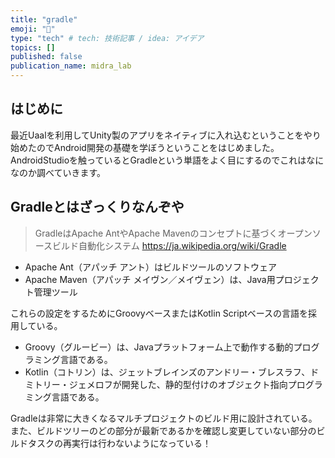 ```yaml
---
title: "gradle"
emoji: "🍣"
type: "tech" # tech: 技術記事 / idea: アイデア
topics: []
published: false
publication_name: midra_lab
---
```

## はじめに
最近Uaalを利用してUnity製のアプリをネイティブに入れ込むということをやり始めたのでAndroid開発の基礎を学ぼうということをはじめました。
AndroidStudioを触っているとGradleという単語をよく目にするのでこれはなになのか調べていきます。

## Gradleとはざっくりなんぞや
> GradleはApache AntやApache Mavenのコンセプトに基づくオープンソースビルド自動化システム
https://ja.wikipedia.org/wiki/Gradle

- Apache Ant（アパッチ アント）はビルドツールのソフトウェア
- Apache Maven（アパッチ メイヴン／メイヴェン）は、Java用プロジェクト管理ツール

これらの設定をするためにGroovyベースまたはKotlin Scriptベースの言語を採用している。

- Groovy（グルービー）は、Javaプラットフォーム上で動作する動的プログラミング言語である。
- Kotlin（コトリン）は、ジェットブレインズのアンドリー・ブレスラフ、ドミトリー・ジェメロフが開発した、静的型付けのオブジェクト指向プログラミング言語である。

Gradleは非常に大きくなるマルチプロジェクトのビルド用に設計されている。
また、ビルドツリーのどの部分が最新であるかを確認し変更していない部分のビルドタスクの再実行は行わないようになっている！